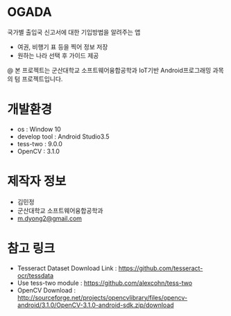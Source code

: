 # OGADA

국가별 출입국 신고서에 대한 기입방법을 알려주는 앱
- 여권, 비행기 표 등을 찍어 정보 저장
- 원하는 나라 선택 후 가이드 제공

@ 본 프로젝트는 군산대학교 소프트웨어융합공학과 IoT기반 Android프로그래밍 과목의 텀 프로젝트입니다.


# 개발환경

* os : Window 10
* develop tool : Android Studio3.5
* tess-two : 9.0.0
* OpenCV : 3.1.0

# 제작자 정보

* 김민정
* 군산대학교 소프트웨어융합공학과
* m.dyong2@gmail.com

# 참고 링크  
- Tesseract Dataset Download Link : https://github.com/tesseract-ocr/tessdata
- Use tess-two module : https://github.com/alexcohn/tess-two
- OpenCV Download : http://sourceforge.net/projects/opencvlibrary/files/opencv-android/3.1.0/OpenCV-3.1.0-android-sdk.zip/download

